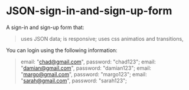 # JSON-sign-in-and-sign-up-form
A sign-in and sign-up form that:
  > uses JSON data;
  > is responsive;
  > uses css animatios and transitions,
  
You can login using the following information:
  > email: "chad@gmail.com", password: "chad123";
  > email: "damian@gmail.com", password: "damian123";
  > email: "margo@gmail.com", password: "margo123";
  > email: "sarah@gmail.com", password: "sarah123";
